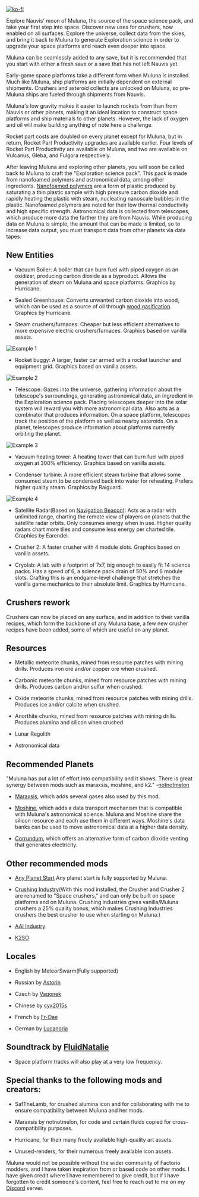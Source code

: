 [![ko-fi](https://ko-fi.com/img/githubbutton_sm.svg)](https://ko-fi.com/Y8Y019GOIS)

Explore Nauvis' moon of Muluna, the source of the space science pack, and take your first step into space. Discover new uses for crushers, now enabled on all surfaces. Explore the universe, collect data from the skies, and bring it back to Muluna to generate Exploration science in order to upgrade your space platforms and reach even deeper into space.

Muluna can be seamlessly added to any save, but it is recommended that you start with either a fresh save or a save that has not left Nauvis yet.

Early-game space platforms take a different form when Muluna is installed. Much like Muluna, ship platforms are initially dependent on external shipments. Crushers and asteroid collects are unlocked on Muluna, so pre-Muluna ships are fueled through shipments from Nauvis.

Muluna's low gravity makes it easier to launch rockets from than from Nauvis or other planets, making it an ideal location to construct space platforms and ship materials to other planets. However, the lack of oxygen and oil will make building anything of note here a challenge.

Rocket part costs are doubled on every planet except for Muluna, but in return, Rocket Part Productivity upgrades are available earlier. Four levels of Rocket Part Productivity are available on Muluna, and two are available on Vulcanus, Gleba, and Fulgora respectively.

After leaving Muluna and exploring other planets, you will soon be called back to Muluna to craft the "Exploration science pack". This pack is made from nanofoamed polymers and astronomical data, among other ingredients. [Nanofoamed polymers](https://github.com/nicholasgower/Heated-Pressure-Chamber/blob/master/Nanofoamed%20Polymers%2C%20Final%20Report(6-6-2023).pdf) are a form of plastic produced by saturating a thin plastic sample with high pressure carbon dioxide and rapidly heating the plastic with steam, nucleating nanoscale bubbles in the plastic. Nanofoamed polymers are noted for their low thermal conductivity and high specific strength. Astronomical data is collected from telescopes, which produce more data the farther they are from Nauvis. While producing data on Muluna is simple, the amount that can be made is limited, so to increase data output, you must transport data from other planets via data tapes.

## New Entities

- Vacuum Boiler: A boiler that can burn fuel with piped oxygen as an oxidizer, producing carbon dioxide as a byproduct. Allows the generation of steam on Muluna and space platforms. Graphics by Hurricane.

- Sealed Greenhouse: Converts unwanted carbon dioxide into wood, which can be used as a source of oil through [wood gasification](https://mods.factorio.com/mod/Wood_Gasification_updated). Graphics by Hurricane.

- Steam crushers/furnaces: Cheaper but less efficient alternatives to more expensive electric crushers/furnaces. Graphics based on vanilla assets.

![Example 1](https://github.com/nicholasgower/planet-muluna/blob/muluna-2-prerelease/README_images/examples/boiler.GIF?raw=true)

- Rocket buggy: A larger, faster car armed with a rocket launcher and equipment grid. Graphics based on vanilla assets.

![Example 2](https://github.com/nicholasgower/planet-muluna/blob/muluna-2-prerelease/README_images/examples/buggy.GIF?raw=true)

- Telescope: Gazes into the universe, gathering information about the telescope's surroundings, generating astronomical data, an ingredient in the Exploration science pack. Placing telescopes deeper into the solar system will reward you with more astronomical data. Also acts as a combinator that produces information. On a space platform, telescopes track the position of the platform as well as nearby asteroids. On a planet, telescopes produce information about platforms currently orbiting the planet.

![Example 3](https://github.com/nicholasgower/planet-muluna/blob/muluna-2-prerelease/README_images/examples/telescope.GIF?raw=true)

- Vacuum heating tower: A heating tower that can burn fuel with piped oxygen at 300% efficiency. Graphics based on vanilla assets.

- Condenser turbine: A more efficient steam turbine that allows some consumed steam to be condensed back into water for reheating. Prefers higher quality steam. Graphics by Raiguard.

![Example 4](https://github.com/nicholasgower/planet-muluna/blob/muluna-2-prerelease/README_images/examples/heating%20tower.GIF?raw=true)

- Satellite Radar(Based on [Navigation Beacon](https://mods.factorio.com/mod/nav-beacon-fork)): Acts as a radar with unlimited range, charting the remote view of players on planets that the satellite radar orbits. Only consumes energy when in use. Higher quality radars chart more tiles and consume less energy per charted tile. Graphics by Earendel.

- Crusher 2: A faster crusher with 4 module slots. Graphics based on vanilla assets.

- Cryolab: A lab with a footprint of 7x7, big enough to easily fit 14 science packs. Has a speed of 6, a science pack drain of 50% and 6 module slots. Crafting this is an endgame-level challenge that stretches the vanilla game mechanics to their absolute limit. Graphics by Hurricane.

## Crushers rework

Crushers can now be placed on any surface, and in addition to their vanilla recipes, which form the backbone of any Muluna base, a few new crusher recipes have been added, some of which are useful on any planet.


## Resources

- Metallic meteorite chunks, mined from resource patches with mining drills. Produces iron ore and/or copper ore when crushed.

- Carbonic meteorite chunks, mined from resource patches with mining drills. Produces carbon and/or sulfur when crushed.

- Oxide meteorite chunks, mined from resource patches with mining drills. Produces ice and/or calcite when crushed.

- Anorthite chunks, mined from resource patches with mining drills. Produces alumina and silicon when crushed

- Lunar Regolith

- Astronomical data

## Recommended Planets

"Muluna has put a lot of effort into compatibility and it shows. There is great synergy between mods such as maraxsis, moshine, and k2." -[notnotmelon](https://discord.com/channels/1309620686347702372/1337535095300423691/1401656779330555914)

- [Maraxsis](https://mods.factorio.com/mod/maraxsis), which adds several gases also used by this mod.

- [Moshine](https://mods.factorio.com/mod/Moshine), which adds a data transport mechanism that is compatible with Muluna's astronomical science. Muluna and Moshine share the silicon resource and each use them in different ways. Moshine's data banks can be used to move astronomical data at a higher data density.

- [Corrundum](https://mods.factorio.com/mod/corrundum), which offers an alternative form of carbon dioxide venting that generates electricity.

## Other recommended mods

- [Any Planet Start](https://mods.factorio.com/mod/any-planet-start) Any planet start is fully supported by Muluna.

- [Crushing Industry](https://mods.factorio.com/mod/crushing-industry)(With this mod installed, the Crusher and Crusher 2 are renamed to "Space crushers," and can only be built on space platforms and on Muluna. Crushing industries gives vanilla/Muluna crushers a 25% quality bonus, which makes Crushing Industries crushers the best crusher to use when starting on Muluna.)

- [AAI Industry](https://mods.factorio.com/mod/aai-industry)

- [K2SO](https://mods.factorio.com/mod/Krastorio2-spaced-out)

## Locales

- English by MeteorSwarm(Fully supported)

- Russian by [Astorin](https://github.com/nicholasgower/planet-muluna/issues?q=is%3Apr+author%3AAstorin)

- Czech by [Vagonek](https://github.com/nicholasgower/planet-muluna/issues?q=is%3Apr+author%3Avagonek)

- Chinese by [cyx2015s](https://github.com/nicholasgower/planet-muluna/issues?q=is%3Apr+author%3Acyx2015s)

- French by [Fr-Dae](https://github.com/nicholasgower/planet-muluna/commits?author=Fr-Dae)

- German by [Lucanoria](https://github.com/nicholasgower/planet-muluna/commits?author=Lucanoria)

## Soundtrack by [FluidNatalie](https://anagramofme.bandcamp.com/)

- Space platform tracks will also play at a very low frequency.

## Special thanks to the following mods and creators:

- SafTheLamb, for crushed alumina icon and for collaborating with me to ensure compatibility between Muluna and her mods.

- Maraxsis by notnotmelon, for code and certain fluids copied for cross-compatibility purposes.

- Hurricane, for their many freely available high-quality art assets.

- Unused-renders, for their numerous freely available icon assets.


Muluna would not be possible without the wider community of Factorio modders, and I have taken inspiration from or based code on other mods. I have given credit where I have remembered to give credit, but if I have forgotten to credit someone's content, feel free to reach out to me on my [Discord](https://discord.gg/8pD6A3JRtZ) server.
